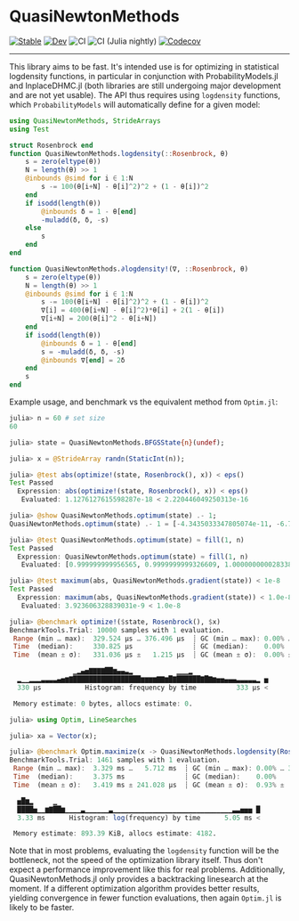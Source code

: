# QuasiNewtonMethods

[![Stable](https://img.shields.io/badge/docs-stable-blue.svg)](https://chriselrod.github.io/QuasiNewtonMethods.jl/stable)
[![Dev](https://img.shields.io/badge/docs-dev-blue.svg)](https://chriselrod.github.io/QuasiNewtonMethods.jl/dev)
![CI](https://github.com/chriselrod/QuasiNewtonMethods.jl/workflows/CI/badge.svg)
![CI (Julia nightly)](https://github.com/chriselrod/QuasiNewtonMethods.jl/workflows/CI%20(Julia%20nightly)/badge.svg)
[![Codecov](https://codecov.io/gh/chriselrod/QuasiNewtonMethods.jl/branch/master/graph/badge.svg)](https://codecov.io/gh/chriselrod/QuasiNewtonMethods.jl)



---


This library aims to be fast. It's intended use is for optimizing in statistical logdensity functions, in particular in conjunction with ProbabilityModels.jl and InplaceDHMC.jl (both libraries are still undergoing major development and are not yet usable). The API thus requires using `logdensity` functions, which `ProbabilityModels` will automatically define for a given model:
```julia
using QuasiNewtonMethods, StrideArrays
using Test

struct Rosenbrock end
function QuasiNewtonMethods.logdensity(::Rosenbrock, θ)
    s = zero(eltype(θ))
    N = length(θ) >> 1
    @inbounds @simd for i ∈ 1:N
        s -= 100(θ[i+N] - θ[i]^2)^2 + (1 - θ[i])^2
    end
    if isodd(length(θ))
        @inbounds δ = 1 - θ[end]
        -muladd(δ, δ, -s)
    else
        s
    end
end

function QuasiNewtonMethods.∂logdensity!(∇, ::Rosenbrock, θ) 
    s = zero(eltype(θ))
    N = length(θ) >> 1
    @inbounds @simd for i ∈ 1:N
        s -= 100(θ[i+N] - θ[i]^2)^2 + (1 - θ[i])^2
        ∇[i] = 400(θ[i+N] - θ[i]^2)*θ[i] + 2(1 - θ[i])
        ∇[i+N] = 200(θ[i]^2 - θ[i+N])
    end
    if isodd(length(θ))
        @inbounds δ = 1 - θ[end]
        s = -muladd(δ, δ, -s)
        @inbounds ∇[end] = 2δ
    end
    s
end
```
Example usage, and benchmark vs the equivalent method from `Optim.jl`:
```julia
julia> n = 60 # set size
60

julia> state = QuasiNewtonMethods.BFGSState{n}(undef);

julia> x = @StrideArray randn(StaticInt(n));

julia> @test abs(optimize!(state, Rosenbrock(), x)) < eps()
Test Passed
  Expression: abs(optimize!(state, Rosenbrock(), x)) < eps()
   Evaluated: 1.1276127615598287e-18 < 2.220446049250313e-16

julia> @show QuasiNewtonMethods.optimum(state) .- 1;
QuasiNewtonMethods.optimum(state) .- 1 = [-4.3435033347805074e-11, -6.733913426870686e-11, 2.8338220658952196e-11, -2.003880394951807e-10, -8.865719269834926e-11, 2.7613467068476893e-11, -1.0049250320776082e-10, 5.030487137958062e-11, 7.431388837630948e-12, -1.941459215615282e-10, 2.8667734852660942e-11, 4.852851454018037e-11, -2.883271399412024e-11, -1.0002554340360348e-11, 3.650657554032932e-11, 6.867306723279398e-11, -2.1006529848932587e-11, 3.950129112695322e-11, -8.582179411575908e-11, 3.096656264744979e-11, -3.50218742894981e-11, -6.686190490157173e-10, 1.8915313759748642e-11, -1.389866000067741e-11, 3.703792827991492e-11, -3.067912590637434e-11, 7.048515104912667e-10, 4.9040327354532565e-11, -9.172385073696887e-11, -3.8369973864860185e-11, -8.825984387783592e-11, -1.3295142764491175e-10, 6.662714824301474e-11, -3.998605890842555e-10, -1.7559209641859752e-10, 5.617106779709502e-11, -2.0395707345244318e-10, 1.037505636958258e-10, 7.899236820207989e-12, -3.8792036249901685e-10, 5.822275994660231e-11, 1.0021161678253065e-10, -6.63278321155758e-11, -2.3326562903491777e-11, 7.75075559289462e-11, 1.3814993593541658e-10, -4.3182679654307776e-11, 7.76778641409237e-11, -1.6486345622013232e-10, 6.214295744655374e-11, -6.747724601297023e-11, -1.3378324004165165e-9, 3.717626206878322e-11, -2.401823184783325e-11, 7.553246916813805e-11, -5.6644355872492724e-11, 1.4112184754111468e-9, 9.812284318400089e-11, -1.8162560344592293e-10, -8.00064459127725e-11]

julia> @test QuasiNewtonMethods.optimum(state) ≈ fill(1, n)
Test Passed
  Expression: QuasiNewtonMethods.optimum(state) ≈ fill(1, n)
   Evaluated: [0.999999999956565, 0.9999999999326609, 1.0000000000283382, 0.999999999799612, 0.9999999999113428, 1.0000000000276135, 0.9999999998995075, 1.0000000000503049, 1.0000000000074314, 0.9999999998058541  …  0.9999999999325228, 0.9999999986621676, 1.0000000000371763, 0.9999999999759818, 1.0000000000755325, 0.9999999999433556, 1.0000000014112185, 1.0000000000981228, 0.9999999998183744, 0.9999999999199936] ≈ [1, 1, 1, 1, 1, 1, 1, 1, 1, 1  …  1, 1, 1, 1, 1, 1, 1, 1, 1, 1]

julia> @test maximum(abs, QuasiNewtonMethods.gradient(state)) < 1e-8
Test Passed
  Expression: maximum(abs, QuasiNewtonMethods.gradient(state)) < 1.0e-8
   Evaluated: 3.923606328839031e-9 < 1.0e-8

julia> @benchmark optimize!($state, Rosenbrock(), $x)
BenchmarkTools.Trial: 10000 samples with 1 evaluation.
 Range (min … max):  329.524 μs … 376.496 μs  ┊ GC (min … max): 0.00% … 0.00%
 Time  (median):     330.825 μs               ┊ GC (median):    0.00%
 Time  (mean ± σ):   331.036 μs ±   1.215 μs  ┊ GC (mean ± σ):  0.00% ± 0.00%

                ▁▂▄▅▇▇▇▇██▆▄▄▃▂           ▁▁▁▂
  ▂▁▁▂▂▂▃▃▃▃▄▅▆▇█████████████████▆▆▆▆▇▇▆█▇██████▇█▇▆▅▅▄▄▄▃▃▃▃▃▂ ▅
  330 μs           Histogram: frequency by time          333 μs <

 Memory estimate: 0 bytes, allocs estimate: 0.

julia> using Optim, LineSearches

julia> xa = Vector(x);

julia> @benchmark Optim.maximize(x -> QuasiNewtonMethods.logdensity(Rosenbrock(), x), (∇, x) -> QuasiNewtonMethods.∂logdensity!(∇, Rosenbrock(), x), $xa, $(BFGS(linesearch=BackTracking(order=2))))
BenchmarkTools.Trial: 1461 samples with 1 evaluation.
 Range (min … max):  3.329 ms …   5.712 ms  ┊ GC (min … max): 0.00% … 36.28%
 Time  (median):     3.375 ms               ┊ GC (median):    0.00%
 Time  (mean ± σ):   3.419 ms ± 241.028 μs  ┊ GC (mean ± σ):  0.93% ±  4.45%

  ▅█▆▂     ▁
  ████▅▁▁▆▇██▆▁▁▁▁▃▁▁▁▁▁▁▃▁▁▁▁▁▁▁▁▁▁▁▁▁▁▁▁▁▁▁▁▁▁▁▁▁▁▁▁▁▁▃▃▅▅▅ █
  3.33 ms      Histogram: log(frequency) by time      5.05 ms <

 Memory estimate: 893.39 KiB, allocs estimate: 4182.
```

Note that in most problems, evaluating the `logdensity` function will be the bottleneck, not the speed of the optimization library itself.
Thus don't expect a performance improvement like this for real problems.
Additionally, QuasiNewtonMethods.jl only provides a backtracking linesearch at the moment. If a different optimization algorithm provides better
results, yielding convergence in fewer function evaluations, then again `Optim.jl` is likely to be faster.


